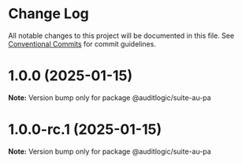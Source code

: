 # Change Log

All notable changes to this project will be documented in this file.
See [Conventional Commits](https://conventionalcommits.org) for commit guidelines.

# 1.0.0 (2025-01-15)

**Note:** Version bump only for package @auditlogic/suite-au-pa





# 1.0.0-rc.1 (2025-01-15)

**Note:** Version bump only for package @auditlogic/suite-au-pa
